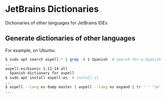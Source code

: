 # JetBrains Dictionaries
Dictionaries of other languages for JetBrains IDEs

## Generate dictionaries of other languages

For example, on Ubuntu:
```bash
$ sudo apt search aspell-* | grep -B 1 Spanish  # search for a Spanish dictionary
...
aspell-es/bionic 1.11-14 all
  Spanish dictionary for aspell
$ sudo apt install aspell-es  # install it
...
$ aspell --lang es dump master | aspell --lang es expand | tr ' ' '\n' > es.dic  # convert it for JetBrains IDEs
...
```